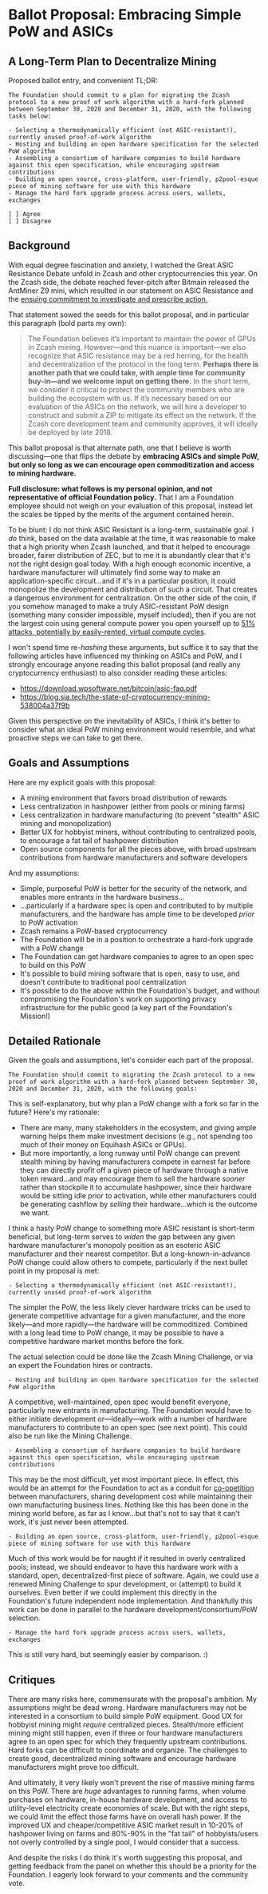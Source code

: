# Ballot Proposal: Embracing Simple PoW and ASICs
## A Long-Term Plan to Decentralize Mining

Proposed ballot entry, and convenient TL;DR:

```
The Foundation should commit to a plan for migrating the Zcash protocol to a new proof of work algorithm with a hard-fork planned between September 30, 2020 and December 31, 2020, with the following tasks below:

- Selecting a thermodynamically efficient (not ASIC-resistant!), currently unused proof-of-work algorithm
- Hosting and building an open hardware specification for the selected PoW algorithm
- Assembling a consortium of hardware companies to build hardware against this open specification, while encouraging upstream contributions
- Building an open source, cross-platform, user-friendly, p2pool-esque piece of mining software for use with this hardware
- Manage the hard fork upgrade process across users, wallets, exchanges

[ ] Agree
[ ] Disagree
```

## Background

With equal degree fascination and anxiety, I watched the Great ASIC Resistance Debate unfold in Zcash and other cryptocurrencies this year. On the Zcash side, the debate reached fever-pitch after Bitmain released the AntMiner Z9 mini, which resulted in our statement on ASIC Resistance and the [ensuing commitment to investigate and prescribe action.](https://z.cash.foundation//blog/statement-on-asics/)

That statement sowed the seeds for this ballot proposal, and in particular this paragraph (bold parts my own):

> The Foundation believes it’s important to maintain the power of GPUs in Zcash mining. However—and this nuance is important—we also recognize that ASIC resistance may be a red herring, for the health and decentralization of the protocol in the long term. **Perhaps there is another path that we could take, with ample time for community buy-in—and we welcome input on getting there.**
> In the short term, we consider it critical to protect the community members who are building the ecosystem with us. If it’s necessary based on our evaluation of the ASICs on the network, we will hire a developer to construct and submit a ZIP to mitigate its effect on the network. If the Zcash core development team and community approves, it will ideally be deployed by late 2018.

This ballot proposal is that alternate path, one that I believe is worth discussing—one that flips the debate by **embracing ASICs and simple PoW, but only so long as we can encourage open commoditization and access to mining hardware.**

**Full disclosure: what follows is my personal opinion, and not representative of official Foundation policy.** That I am a Foundation employee should not weigh on your evaluation of this proposal, instead let the scales be tipped by the merits of the argument contained herein.

To be blunt: I do not think ASIC Resistant is a long-term, sustainable goal. I *do* think, based on the data available at the time, it was reasonable to make that a high priority when Zcash launched, and that it helped to encourage broader, fairer distribution of ZEC, but to me it is abundantly clear that it's not the right design goal today. With a high enough economic incentive, a hardware manufacturer will ultimately find some way to make an application-specific circuit...and if it's in a particular position, it could monopolize the development and distribution of such a circuit. That creates a dangerous environment for centralization. On the other side of the coin, if you somehow managed to make a truly ASIC-resistant PoW design (something many consider impossible, myself included), then if you are not the largest coin using general compute power you open yourself up to [51% attacks, potentially by easily-rented, virtual compute cycles](https://www.crypto51.app/).

I won't spend time re-*hashing* these arguments, but suffice it to say that the following articles have influenced my thinking on ASICs and PoW, and I strongly encourage anyone reading this ballot proposal (and really any cryptocurrency enthusiast) to also consider reading these articles:

- https://download.wpsoftware.net/bitcoin/asic-faq.pdf
- https://blog.sia.tech/the-state-of-cryptocurrency-mining-538004a37f9b

Given this perspective on the inevitability of ASICs, I think it's better to consider what an ideal PoW mining environment would resemble, and what proactive steps we can take to get there.

## Goals and Assumptions

Here are my explicit goals with this proposal:

- A mining environment that favors broad distribution of rewards
- Less centralization in hashpower (either from pools or mining farms)
- Less centralization in hardware manufacturing (to prevent "stealth" ASIC mining and monopolization)
- Better UX for hobbyist miners, without contributing to centralized pools, to encourage a fat tail of hashpower distribution
- Open source components for all the pieces above, with broad upstream contributions from hardware manufacturers and software developers

And my assumptions:

- Simple, purposeful PoW is better for the security of the network, and enables more entrants in the hardware business...
- ...particularly if a hardware spec is open and contributed to by multiple manufacturers, and the hardware has ample time to be developed _prior_ to PoW activation
- Zcash remains a PoW-based cryptocurrency
- The Foundation will be in a position to orchestrate a hard-fork upgrade with a PoW change
- The Foundation can get hardware companies to agree to an open spec to build on this PoW
- It's possible to build mining software that is open, easy to use, and doesn't contribute to traditional pool centralization
- It's possible to do the above within the Foundation's budget, and without compromising the Foundation's work on supporting privacy infrastructure for the public good (a key part of the Foundation's Mission!)


## Detailed Rationale

Given the goals and assumptions, let's consider each part of the proposal.

```
The Foundation should commit to migrating the Zcash protocol to a new proof of work algorithm with a hard-fork planned between September 30, 2020 and December 31, 2020, with the following goals:
```

This is self-explanatory, but why plan a PoW change with a fork so far in the future? Here's my rationale:

- There are many, many stakeholders in the ecosystem, and giving ample warning helps them make investment decisions (e.g., not spending too much of their money on Equihash ASICs or GPUs).
- But more importantly, a long runway until PoW change can prevent stealth mining by having manufacturers compete in earnest far before they can directly profit off a given piece of hardware through a native token reward...and may encourage them to sell the hardware _sooner_ rather than stockpile it to accumulate hashpower, since their hardware would be sitting idle prior to activation, while other manufacturers could be generating cashflow by _selling_ their hardware...which is the outcome we want.

I think a hasty PoW change to something more ASIC resistant is short-term beneficial, but long-term serves to _widen_ the gap between any given hardware manufacturer's monopoly position as an esoteric ASIC manufacturer and their nearest competitor. But a long-known-in-advance PoW change could allow others to compete, particularly if the next bullet point in my proposal is met:

```
- Selecting a thermodynamically efficient (not ASIC-resistant!), currently unused proof-of-work algorithm
```

The simpler the PoW, the less likely clever hardware tricks can be used to generate competitive advantage for a given manufacturer, and the more likely—and more rapidly—the hardware will be commoditized. Combined with a long lead time to PoW change, it may be possible to have a competitive hardware market months before the fork.

The actual selection could be done like the Zcash Mining Challenge, or via an expert the Foundation hires or contracts.

```
- Hosting and building an open hardware specification for the selected PoW algorithm
```

A competitive, well-maintained, open spec would benefit everyone, particularly new entrants in manufacturing. The Foundation would have to either initiate development or—ideally—work with a number of hardware manufacturers to contribute to an open spec (see next point). This could also be run like the Mining Challenge.

```
- Assembling a consortium of hardware companies to build hardware against this open specification, while encouraging upstream contributions
```

This may be the most difficult, yet most important piece. In effect, this would be an attempt for the Foundation to act as a conduit for [co-opetition](https://en.wikipedia.org/wiki/Coopetition) between manufacturers, sharing development cost while maintaining their own manufacturing business lines. Nothing like this has been done in the mining world before, as far as I know...but that's not to say that it can't work, it's just never been attempted.

```
- Building an open source, cross-platform, user-friendly, p2pool-esque piece of mining software for use with this hardware
```

Much of this work would be for naught if it resulted in overly centralized pools; instead, we should endeavor to have this hardware work with a standard, open, decentralized-first piece of software. Again, we could use a renewed Mining Challenge to spur development, or (attempt) to build it ourselves. Even better if we could implement this directly in the Foundation's future independent node implementation. And thankfully this work can be done in parallel to the hardware development/consortium/PoW selection.

```
- Manage the hard fork upgrade process across users, wallets, exchanges
```

This is still very hard, but seemingly easier by comparison. :)

## Critiques 

There are many risks here, commensurate with the proposal's ambition. My assumptions might be dead wrong. Hardware manufacturers may not be interested in a consortium to build simple PoW equipment. Good UX for hobbyist mining might _require_ centralized pieces. Stealth/more efficient mining might still happen, even if three or four hardware manufacturers agree to an open spec for which they frequently upstream contributions. Hard forks can be difficult to coordinate and organize. The challenges to create good, decentralized mining software and encourage hardware manufacturers might prove too difficult.

And ultimately, it very likely won't prevent the rise of massive mining farms on this PoW. There are _huge_ advantages to running farms, when volume purchases on hardware, in-house hardware development, and access to utility-level electricity create economies of scale. But with the right steps, we could limit the effect those farms have on overall hash power. If the improved UX and cheaper/competitive ASIC market result in 10-20% of hashpower living on farms and 80%-90% in the "fat tail" of hobbyists/users not overly controlled by a single pool, I would consider that a success.

And despite the risks I do think it's worth suggesting this proposal, and getting feedback from the panel on whether this should be a priority for the Foundation. I eagerly look forward to your comments and the community vote.
